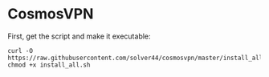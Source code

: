 # CosmosVPN

First, get the script and make it executable:
```
curl -O https://raw.githubusercontent.com/solver44/cosmosvpn/master/install_all.sh
chmod +x install_all.sh
```
